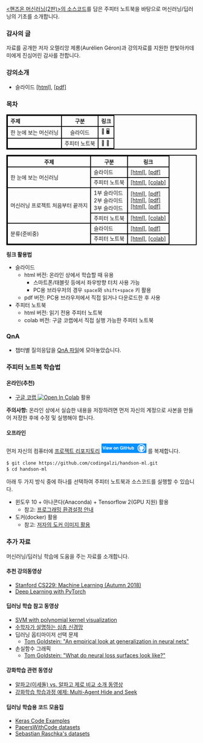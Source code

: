 [&lt;핸즈온 머신러닝(2판)&gt;의 소스코드](https://github.com/ageron/handson-ml2)를 
담은 주피터 노트북을 바탕으로 머신러닝/딥러닝의 기초를 소개합니다.

### 감사의 글

자료를 공개한 저자 오렐리앙 제롱(Aur&eacute;lien G&eacute;ron)과 강의자료를 지원한 한빛아카데미에게 진심어린 감사를 전합니다.

### 강의소개

* 슬라이드 [[html]](./slides/handson-ml-00.slides.html), 
    [[pdf]](./slides/handson-ml-00-slides.pdf)

### 목차

| 주제 | 구분 | 링크 |
| :-- | :--: | :-- |
| 한 눈에 보는 머신러닝 | 슬라이드 | &#x1F4F1; &#128421; |
|                  | 주피터 노트북 | &#x1F4C4; &#128214; |


<style>
table, th, td {
  border: 2px solid black;
}
</style>

<table>
  <tr> <th>주제</th> <th>구분</th> <th>링크</th> </tr>
  <tr>
    <td rowspan="2">한 눈에 보는 머신러닝</td>
    <td>슬라이드</td>
      <td><a href="./slides/handson-ml-01.slides.html">[html]</a>, 
          <a href="./slides/handson-ml-01-slides.pdf">[pdf]</a></td>
  </tr>
  <tr>
    <td>주피터 노트북</td>
    <td><a href="./notebooks/handson-ml-01.html">[html]</a>,  
        <a href="https://colab.research.google.com/github/codingalzi/handson-ml/blob/master/notebooks/handson-ml-01.ipynb">[colab]</a></td>
  </tr>
  <tr>
    <td rowspan="2">머신러닝 프로젝트 처음부터 끝까지</td>
    <td>1부 슬라이드 <br>2부 슬라이드<br>3부 슬라이드<br></td>
      <td><a href="./slides/handson-ml-02a.slides.html">[html]</a>, 
          <a href="./slides/handson-ml-02a-slides.pdf">[pdf]</a> <br>
      <a href="./slides/handson-ml-02b.slides.html">[html]</a>, 
          <a href="./slides/handson-ml-02b-slides.pdf">[pdf]</a> <br>
      <a href="./slides/handson-ml-02c.slides.html">[html]</a>, 
          <a href="./slides/handson-ml-02c-slides.pdf">[pdf]</a></td>      
  </tr>
  <tr>
    <td>주피터 노트북</td>
    <td><a href="./notebooks/handson-ml-02.html">[html]</a>,  
        <a href="https://colab.research.google.com/github/codingalzi/handson-ml/blob/master/notebooks/handson-ml-02.ipynb">[colab]</a></td>
  </tr>
  <tr>
    <td rowspan="2">분류(준비중)</td>
    <td>슬라이드</td>
      <td><a href="./slides/handson-ml-03.slides.html">[html]</a>, 
          <a href="./slides/handson-ml-03-slides.pdf">[pdf]</a></td>
  </tr>
  <tr>
    <td>주피터 노트북</td>
    <td><a href="./notebooks/handson-ml-03.html">[html]</a>,  
        <a href="https://colab.research.google.com/github/codingalzi/handson-ml/blob/master/notebooks/handson-ml-03.ipynb">[colab]</a></td>
  </tr>

</table>

**링크 활용법**
* 슬라이드
   * html 버전: 온라인 상에서 학습할 때 유용
       * 스마트폰/태블릿 등에서 좌우방향 터치 사용 가능 
       * PC용 브라우저의 경우 `space`와 `shift+space` 키 활용
   * pdf 버전: PC용 브라우저에서 직접 읽거나 다운로드한 후 사용
* 주피터 노트북
   * html 버전: 읽기 전용 주피터 노트북
   * colab 버전: 구글 코랩에서 직접 실행 가능한 주피터 노트북

### QnA

* 챕터별 질의응답을 [QnA 파일](qna.md)에 모아놓았습니다.

### 주피터 노트북 학습법

#### 온라인(추천)

* [구글 코랩 ](https://colab.research.google.com/github/codingalzi/handson-ml/blob/master/)
<a href="https://colab.research.google.com/github/codingalzi/handson-ml/blob/master/"><img src="https://colab.research.google.com/assets/colab-badge.svg" alt="Open In Colab"/></a> 활용

**주의사항:** 온라인 상에서 실습한 내용을 저장하려면 먼저 자신의 계정으로 사본을 만들어 저장한 후에 수정 및 실행해야 합니다.

#### 오프라인

먼저 자신의 컴퓨터에
[프로젝트 리포지토리](https://github.com/codingalzi/handson-ml)
[<img src="view-on-github.png" alt="View On GitHub" style="height:25px;"/>](https://github.com/codingalzi/handson-ml) 를 
복제합니다.

```bash
$ git clone https://github.com/codingalzi/handson-ml.git
$ cd handson-ml
```

아래 두 가지 방식 중에 하나를 선택하여 주피터 노트북과 소스코드를 실행할 수 있습니다.

* 윈도우 10 + 아나콘다(Anaconda) + Tensorflow 2(GPU 지원) 활용
    * 참고: [프로그래밍 환경설정 안내](./INSTALL.md)
* 도커(docker) 활용
    * 참고: [저자의 도커 이미지 활용](https://github.com/ageron/handson-ml2/tree/master/docker)

### 추가 자료

머신러닝/딥러닝 학습에 도움을 주는 자료를 소개합니다.

#### 추천 강의동영상
- [Stanford CS229: Machine Learning (Autumn 2018)](https://www.youtube.com/watch?v=jGwO_UgTS7I&list=PLoROMvodv4rMiGQp3WXShtMGgzqpfVfbU)
- [Deep Learning with PyTorch](https://atcold.github.io/pytorch-Deep-Learning/)

#### 딥러닝 학습 참고 동영상
- [SVM with polynomial kernel visualization](https://www.youtube.com/watch?v=OdlNM96sHio&t=0s)
- [수학자가 설명하는 심층 신경망](https://www.youtube.com/playlist?list=PLZHQObOWTQDNU6R1_67000Dx_ZCJB-3pi)
- 딥러닝 옵티마이저 선택 문제
   - [Tom Goldstein: "An empirical look at generalization in neural nets"](https://youtu.be/kcVWAKf7UAg?t=1304)
- 손실함수 그래픽
   - [Tom Goldstein: "What do neural loss surfaces look like?"](https://youtu.be/78vq6kgsTa8?t=237)

#### 강화학습 관련 동영상
- [알파고(이세돌) vs. 알파고 제로 비교 소개 동영상](https://www.youtube.com/watch?v=MgowR4pq3e8)
- [강화학습 학습과정 예제: Multi-Agent Hide and Seek](https://www.youtube.com/watch?v=kopoLzvh5jY)

#### 딥러닝 학습용 코드 모음집

- [Keras Code Examples](https://keras.io/examples/)
- [PapersWithCode datasets](https://www.paperswithcode.com/datasets)
- [Sebastian Raschka's datasets](https://sebastianraschka.com/blog/2021/ml-dl-datasets.html)
